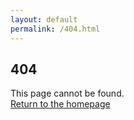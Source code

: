 ```yaml
---
layout: default
permalink: /404.html
---
```

<div class="fourohfour">
  <h2>404</h2>
  <p>This page cannot be found.<br><a href="/">Return to the homepage</a></p>
</div>
